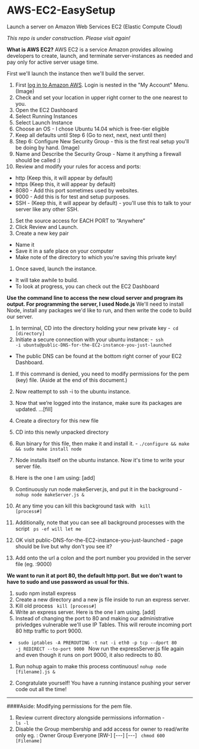 # AWS-EC2-EasySetup
Launch a server on Amazon Web Services EC2 (Elastic Compute Cloud)  

<i> This repo is under construction. Please visit again! </i>

<strong> What is AWS EC2?</strong>
AWS EC2 is a service Amazon provides allowing developers to create, launch, and terminate server-instances as needed and pay only for active server usage time. 

First we'll launch the instance then we'll build the server.

1. First [log in to Amazon AWS](http://aws.amazon.com/). Login is nested in the "My Account" Menu.
(Image)
1. Check and set your location in upper right corner to the one nearest to you.
1. Open the EC2 Dashboard
1. Select Running Instances
1. Select Launch Instance
1. Choose an OS - I chose Ubuntu 14.04 which is free-tier eligible
1. Keep all defaults until Step 6 (Go to next, next, next until then) 
1. Step 6: Configure New Security Group - this is the first real setup you'll be doing by hand.
(Image)
1. Name and Describe the Security Group - Name it anything a firewall should be called :)
1. Review and modify your rules for access and ports:
- http (Keep this, it will appear by default)
- https (Keep this, it will appear by default)
- 8080 - Add this port sometimes used by websites.
- 9000 - Add this is for test and setup purposes.
- SSH - (Keep this, it will appear by default) - you'll use this to talk to your server like any other SSH.
1. Set the source access for EACH PORT to “Anywhere”
1. Click Review and Launch.
1. Create a new key pair
 - Name it
 - Save it in a safe place on your computer
 - Make note of the directory to which you're saving this private key!
1. Once saved, launch the instance.
 - It will take awhile to build.  
 - To look at progress, you can check out the EC2 Dashboard
 
<strong> Use the command line to access the new cloud server and program its output. For programming the server, I used Node.js</strong>
We'll need to install Node, install any packages we'd like to run, and then write the code to build our server.

1. In terminal, CD into the directory holding your new private key
-<code> cd [directory] </code>
1. Initiate a secure connection with your ubuntu instance:
-<code> ssh -i ubuntu@public-DNS-for-the-EC2-instance-you-just-launched</code>
- The public DNS can be found at the bottom right corner of your EC2 Dashboard.
1. If this command is denied, you need to modify permissions for the pem (key) file. (Aside at the end of this document.)
1. Now reattempt to ssh -i to the ubuntu instance.
1. Now that we’re logged into the instance, make sure its packages are updated.
…[fill]
1. Create a directory for this new file
1. CD into this newly unpacked directory
1. Run binary for this file, then make it and install it. - <code>./configure && make && sudo make install node </code>
1. Node installs itself on the ubuntu instance. Now it's time to write your server file.
1. Here is the one I am using:
[add]

1. Continuously run node makeServer.js, and put it in the background - <code>nohup node makeServer.js & </code>
1. At any time you can kill this background task with <code> kill [process#] </code>
1. Additionally, note that you can see all background processes with the script <code> ps -ef will let me </code>
1. OK visit public-DNS-for-the-EC2-instance-you-just-launched - page should be live but why don't you see it?
1. Add onto the url a colon and the port number you provided in the server file (eg. :9000) 

<strong> We want to run it at port 80, the default http port.  But we don’t want to have to sudo and use password as usual for this. </strong>

1. sudo npm install express
1. Create a new directory and a new js file inside to run an express server.
1. Kill old process <code> kill [process#]</code>
1. Write an express server. Here is the one I am using. [add]
1. Instead of changing the port to 80 and making our administrative privledges vulnerable we'll use IP Tables.
This will reroute incoming port 80 http traffic to port 9000. 
- <code> sudo iptables -A PREROUTING -t nat -i eth0 -p tcp --dport 80 -j REDIRECT --to-port 9000 </code>
Now run the expressServer.js file again and even though it runs on port 9000, it also redirects to 80.

1. Run nohup again to make this process continuous!
<code>nohup node [filename].js &</code>

1. Congratulate yourself! You have a running instance pushing your server code out all the time!

---
####Aside: Modifying permissions for the pem file. 
1. Review current directory alongside permissions information - <code> ls -l </code>
1. Disable the Group membership and add access for owner to read/write only
eg. :   Owner Group Everyone
        [RW-] [---] [---]
<code> chmod 600 [Filename] </code>

